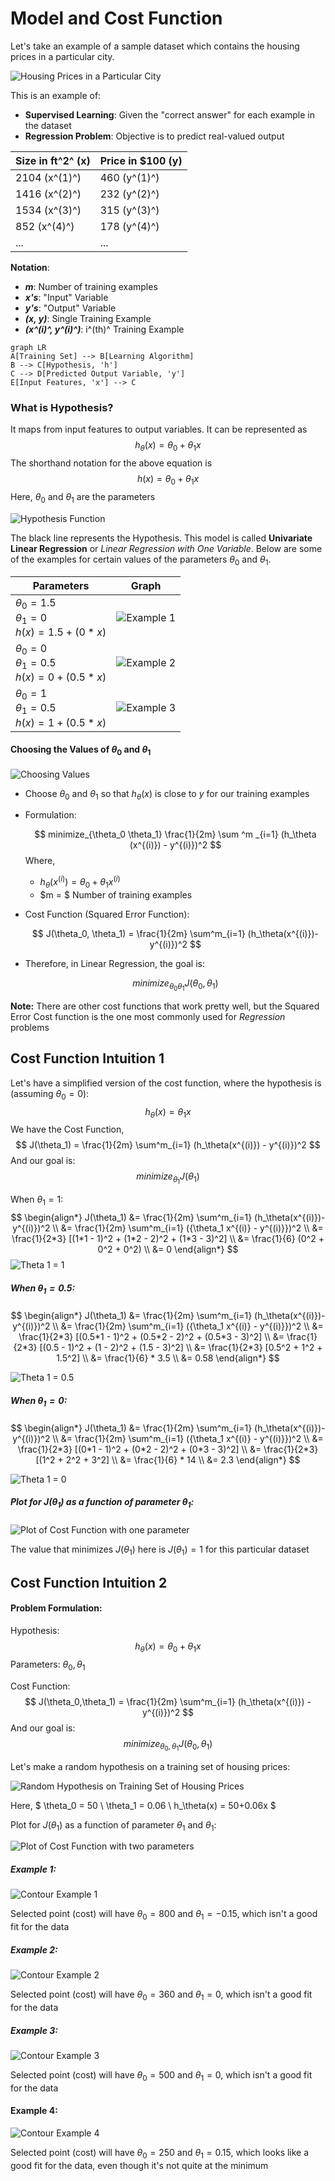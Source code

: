 # Model and Cost Function

Let's take an example of a sample dataset which contains the housing prices in a particular city.

![Housing Prices in a Particular City](images/image01.PNG)

This is an example of:

* **Supervised Learning**: Given the "correct answer" for each example in the dataset
* **Regression Problem**: Objective is to predict real-valued output

| Size in ft^2^ (x) | Price in $100 (y) |
| ----------------- | ----------------- |
| 2104 (x^(1)^)     | 460 (y^(1)^)      |
| 1416 (x^(2)^)     | 232 (y^(2)^)      |
| 1534 (x^(3)^)     | 315 (y^(3)^)      |
| 852 (x^(4)^)      | 178 (y^(4)^)      |
| ...               | ...               |

**Notation**:

* **_m_**: Number of training examples
* **_x's_**: "Input" Variable
* **_y's_**: "Output" Variable
* **_(x, y)_**: Single Training Example
* **_(x^(i)^, y^(i)^)_**: i^(th)^ Training Example

```mermaid
graph LR
A[Training Set] --> B[Learning Algorithm]
B --> C[Hypothesis, 'h']
C --> D[Predicted Output Variable, 'y']
E[Input Features, 'x'] --> C
```



### What is Hypothesis?

It maps from input features to output variables. It can be represented as
$$
h_\theta(x) = \theta _0 + \theta _1 x
$$
The shorthand notation for the above equation is
$$
h(x) = \theta _0 + \theta _1 x
$$
Here, $\theta _0$ and $\theta _1$ are the parameters

![Hypothesis Function](images/image02.PNG)

The black line represents the Hypothesis. This model is called **Univariate Linear Regression** or _Linear Regression with One Variable_. Below are some of the examples for certain values of the parameters $\theta _0$ and $\theta _1$.

| Parameters                                                   | Graph                            |
| ------------------------------------------------------------ | -------------------------------- |
| $\theta _0 = 1.5$<br />$\theta _1 = 0$<br />$h(x) = 1.5 + (0 * x)$ | ![Example 1](images/image03.PNG) |
| $\theta _0 = 0$<br />$\theta _1 = 0.5$<br />$h(x) = 0 + (0.5 * x)$ | ![Example 2](images/image04.PNG) |
| $\theta _0 = 1$<br />$\theta _1 = 0.5$<br />$h(x) = 1 + (0.5 * x)$ | ![Example 3](images/image05.PNG) |



#### Choosing the Values of $\theta _0$ and $\theta _1$

![Choosing Values](images/image06.png)

* Choose $\theta _0$ and $\theta _1$ so that $h _\theta (x)$ is close to $y$ for our training examples

* Formulation:

    $$
    minimize_{\theta_0 \theta_1} \frac{1}{2m} \sum ^m _{i=1} (h_\theta (x^{(i)}) - y^{(i)})^2
    $$
    Where,

    - $h_\theta(x^{(i)}) = \theta_0 + \theta_1 x^{(i)}$
    - $m = $ Number of training examples

* Cost Function (Squared Error Function):

    $$
    J(\theta_0, \theta_1) = \frac{1}{2m} \sum^m_{i=1} (h_\theta(x^{(i)})-y^{(i)})^2
    $$

* Therefore, in Linear Regression, the goal is:

    $$
    minimize_{\theta_0 \theta_1} J(\theta_0,\theta_1)
    $$

**Note:** There are other cost functions that work pretty well, but the Squared Error Cost function is the one most commonly used for *Regression* problems



## Cost Function Intuition 1
Let's have a simplified version of the cost function, where the hypothesis is (assuming $\theta_0 = 0$):
$$
h_\theta(x) = \theta_1 x
$$
We have the Cost Function,
$$
J(\theta_1) = \frac{1}{2m} \sum^m_{i=1} (h_\theta(x^{(i)}) - y^{(i)})^2
$$
And our goal is:
$$
minimize_{\theta_1} J(\theta_1)
$$

When $\theta_1=1$:
$$
\begin{align*}
J(\theta_1) &= \frac{1}{2m} \sum^m_{i=1} (h_\theta(x^{(i)})-y^{(i)})^2 \\
&= \frac{1}{2m} \sum^m_{i=1} ({\theta_1 x^{(i)} - y^{(i)}})^2 \\
&= \frac{1}{2*3} [(1*1 - 1)^2 + (1*2 - 2)^2 + (1*3 - 3)^2] \\
&= \frac{1}{6} (0^2 + 0^2 + 0^2) \\
&= 0
\end{align*}
$$
![Theta 1 = 1](images/image07.png)

##### When $\theta_1=0.5$:
$$
\begin{align*}
J(\theta_1) &= \frac{1}{2m} \sum^m_{i=1} (h_\theta(x^{(i)})-y^{(i)})^2 \\
&= \frac{1}{2m} \sum^m_{i=1} ({\theta_1 x^{(i)} - y^{(i)}})^2 \\
&= \frac{1}{2*3} [(0.5*1 - 1)^2 + (0.5*2 - 2)^2 + (0.5*3 - 3)^2] \\
&= \frac{1}{2*3} [(0.5 - 1)^2 + (1 - 2)^2 + (1.5 - 3)^2] \\
&= \frac{1}{2*3} [0.5^2 + 1^2 + 1.5^2] \\
&= \frac{1}{6} * 3.5 \\
&= 0.58
\end{align*}
$$

![Theta 1 = 0.5](images/image08.png)

##### When $\theta_1=0$:

$$
\begin{align*}
J(\theta_1) &= \frac{1}{2m} \sum^m_{i=1} (h_\theta(x^{(i)})-y^{(i)})^2 \\
&= \frac{1}{2m} \sum^m_{i=1} ({\theta_1 x^{(i)} - y^{(i)}})^2 \\
&= \frac{1}{2*3} [(0*1 - 1)^2 + (0*2 - 2)^2 + (0*3 - 3)^2] \\
&= \frac{1}{2*3} [(1^2 + 2^2 + 3^2] \\
&= \frac{1}{6} * 14 \\
&= 2.3
\end{align*}
$$

![Theta 1 = 0](images/image09.png)

##### Plot for $J(\theta_1)$ as a function of parameter $\theta_1$:

![Plot of Cost Function with one parameter](images/image10.png)

The value that minimizes $J(\theta_1)$ here is $J(\theta_1) = 1$ for this particular dataset





## Cost Function Intuition 2

#### Problem Formulation:

Hypothesis:
$$
h_\theta(x) = \theta_0 + \theta_1 x
$$
Parameters: $\theta_0, \theta_1$

Cost Function:
$$
J(\theta_0,\theta_1) = \frac{1}{2m} \sum^m_{i=1} (h_\theta(x^{(i)}) - y^{(i)})^2
$$
And our goal is:
$$
minimize_{\theta_0, \theta_1} J(\theta_0,\theta_1)
$$


Let's make a random hypothesis on a training set of housing prices:

![Random Hypothesis on Training Set of Housing Prices](images/image11.png)

Here,
$
\theta_0 = 50 \\
\theta_1 = 0.06 \\
h_\theta(x) = 50+0.06x
$

Plot for $J(\theta_1)$ as a function of parameter $\theta_1$ and $\theta_1$:

![Plot of Cost Function with two parameters](images/image12.png)

##### Example 1:

![Contour Example 1](images/image13.png)

Selected point (cost) will have $\theta_0 = 800$ and $\theta_1=-0.15$, which isn't a good fit for the data

##### Example 2:

![Contour Example 2](images/image14.png)

Selected point (cost) will have $\theta_0 = 360$ and $\theta_1 = 0$, which isn't a good fit for the data

##### Example 3:

![Contour Example 3](images/image15.png)

Selected point (cost) will have $\theta_0 = 500$ and $\theta_1 = 0$, which isn't a good fit for the data

#### Example 4:

![Contour Example 4](images/image16.png)

Selected point (cost) will have $\theta_0 = 250$ and $\theta_1 = 0.15$, which looks like a good fit for the data, even though it's not quite at the minimum

